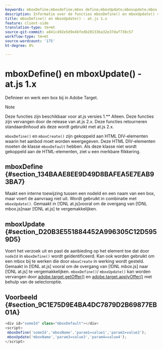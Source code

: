 ```yaml
---
keywords: mboxDefine;mboxdefine;mbox define;mboxUpdate;mboxupdate;mbox update;at.js;functions;function
description: Informatie over de functies mboxDefine() en mboxUpdate() voor de JavaScript-bibliotheek van Adobe Target at.js.
title: mboxDefine() en mboxUpdate() - at.js 1.x
feature: client-side
translation-type: tm+mt
source-git-commit: a841c492e5d9e4bfedb20133ba32e37daf738c57
workflow-type: tm+mt
source-wordcount: '175'
ht-degree: 0%

---
```



# mboxDefine() en mboxUpdate() - at.js 1.x

Definieer en werk een box bij in Adobe Target.

>[!NOTE]
>
>Deze functies zijn beschikbaar voor at.js versies 1.** Alleen. Deze functies zijn vervangen door de release van at.js 2.x. Deze functies retourneren standaardinhoud als deze wordt gebruikt met at.js 2.x.

`mboxDefine()` en  `mboxCreate()` zijn gekoppeld aan HTML DIV-elementen waarin het aanbod moet worden weergegeven. Deze HTML DIV-elementen moeten de klasse `mboxDefault` hebben. Als deze klasse niet wordt gekoppeld aan de HTML-elementen, ziet u een merkbare flikkering.

## mboxDefine {#section_134BAAE8EE9D49D8BAFEA5E7EAB93BA7}

Maakt een interne toewijzing tussen een nodeId en een naam van een box, maar voert de aanvraag niet uit. Wordt gebruikt in combinatie met `mboxUpdate()`. Gemaakt in [!DNL at.js]vooral om de overgang van [!DNL mbox.js]naar [!DNL at.js] te vergemakkelijken.

## mboxUpdate {#section_D20B3E551884452A996305C12D5959D5}

Voert het verzoek uit en past de aanbieding op het element toe dat door `nodeId` in `mboxDefine()` wordt geïdentificeerd. Kan ook worden gebruikt om een mbox bij te werken die door `mboxCreate` in werking wordt gesteld. Gemaakt in [!DNL at.js] vooral om de overgang van [!DNL mbox.js] naar [!DNL at.js] te vergemakkelijken. `mboxDefine()`/  `mboxUpdate()` kan worden vervangen door  [adobe.target.getOffer()](/help/c-implementing-target/c-implementing-target-for-client-side-web/adobe-target-getoffer.md) en  [adobe.target.applyOffer()](/help/c-implementing-target/c-implementing-target-for-client-side-web/adobe-target-applyoffer.md) met behulp van de selectoroptie.

## Voorbeeld {#section_9C1E75D9E4BA4DC7879D2B69877EB01A}

```javascript
<div id="someId" class="mboxDefault"></div> 
<script> 
 mboxDefine('someId','mboxName','param1=value1','param2=value2'); 
 mboxUpdate('mboxName','param3=value3','param4=value4'); 
</script>
```
